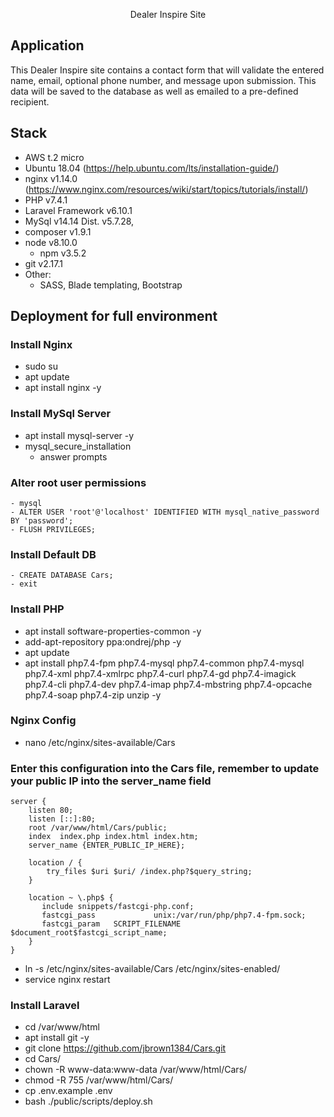<p align="center">Dealer Inspire Site</p>

## Application
<p>This Dealer Inspire site contains a contact form that will validate the entered name, email, optional phone number, and message upon submission. This data will be saved to the database as well as emailed to a pre-defined recipient.</p>

## Stack

- AWS t.2 micro
- Ubuntu 18.04 (https://help.ubuntu.com/lts/installation-guide/)
- nginx v1.14.0 (https://www.nginx.com/resources/wiki/start/topics/tutorials/install/)
- PHP v7.4.1 
- Laravel Framework v6.10.1
- MySql v14.14 Dist. v5.7.28,
- composer v1.9.1
- node v8.10.0
    - npm v3.5.2
- git v2.17.1
- Other: 
    - SASS, Blade templating, Bootstrap

## Deployment for full environment
### Install Nginx
- sudo su
- apt update
- apt install nginx -y

### Install MySql Server
- apt install mysql-server -y
- mysql_secure_installation
	- answer prompts

### Alter root user permissions
	- mysql
	- ALTER USER 'root'@'localhost' IDENTIFIED WITH mysql_native_password BY 'password';
	- FLUSH PRIVILEGES;

### Install Default DB
    - CREATE DATABASE Cars;
    - exit
    
### Install PHP
- apt install software-properties-common -y
- add-apt-repository ppa:ondrej/php -y
- apt update
- apt install php7.4-fpm php7.4-mysql php7.4-common php7.4-mysql php7.4-xml php7.4-xmlrpc php7.4-curl php7.4-gd php7.4-imagick php7.4-cli php7.4-dev php7.4-imap php7.4-mbstring php7.4-opcache php7.4-soap php7.4-zip unzip -y

### Nginx Config
- nano /etc/nginx/sites-available/Cars

### Enter this configuration into the Cars file, remember to update your public IP into the server_name field
```
server {
    listen 80;
    listen [::]:80;
    root /var/www/html/Cars/public;
    index  index.php index.html index.htm;
    server_name {ENTER_PUBLIC_IP_HERE};

    location / {
        try_files $uri $uri/ /index.php?$query_string;
    }

    location ~ \.php$ {
       include snippets/fastcgi-php.conf;
       fastcgi_pass             unix:/var/run/php/php7.4-fpm.sock;
       fastcgi_param   SCRIPT_FILENAME $document_root$fastcgi_script_name;
    }
}
```

- ln -s /etc/nginx/sites-available/Cars /etc/nginx/sites-enabled/
- service nginx restart

### Install Laravel
- cd /var/www/html
- apt install git -y
- git clone https://github.com/jbrown1384/Cars.git
- cd Cars/
- chown -R www-data:www-data /var/www/html/Cars/
- chmod -R 755 /var/www/html/Cars/
- cp .env.example .env
- bash ./public/scripts/deploy.sh

